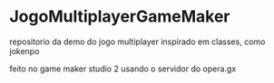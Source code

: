 # JogoMultiplayerGameMaker


repositorio da demo do jogo multiplayer inspirado em classes, como jokenpo

feito no game maker studio 2 usando o servidor do opera.gx
